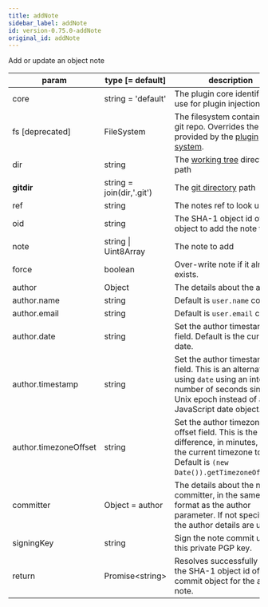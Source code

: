```yaml
---
title: addNote
sidebar_label: addNote
id: version-0.75.0-addNote
original_id: addNote
---
```


Add or update an object note

| param                 | type [= default]           | description                                                                                                                                                         |
| --------------------- | -------------------------- | ------------------------------------------------------------------------------------------------------------------------------------------------------------------- |
| core                  | string = 'default'         | The plugin core identifier to use for plugin injection                                                                                                              |
| fs [deprecated]       | FileSystem                 | The filesystem containing the git repo. Overrides the fs provided by the [plugin system](./plugin_fs.md).                                                           |
| dir                   | string                     | The [working tree](dir-vs-gitdir.md) directory path                                                                                                                 |
| **gitdir**            | string = join(dir,'.git')  | The [git directory](dir-vs-gitdir.md) path                                                                                                                          |
| ref                   | string                     | The notes ref to look under                                                                                                                                         |
| oid                   | string                     | The SHA-1 object id of the object to add the note to.                                                                                                               |
| note                  | string  &#124;  Uint8Array | The note to add                                                                                                                                                     |
| force                 | boolean                    | Over-write note if it already exists.                                                                                                                               |
| author                | Object                     | The details about the author.                                                                                                                                       |
| author.name           | string                     | Default is `user.name` config.                                                                                                                                      |
| author.email          | string                     | Default is `user.email` config.                                                                                                                                     |
| author.date           | string                     | Set the author timestamp field. Default is the current date.                                                                                                        |
| author.timestamp      | string                     | Set the author timestamp field. This is an alternative to using `date` using an integer number of seconds since the Unix epoch instead of a JavaScript date object. |
| author.timezoneOffset | string                     | Set the author timezone offset field. This is the difference, in minutes, from the current timezone to UTC. Default is `(new Date()).getTimezoneOffset()`.          |
| committer             | Object = author            | The details about the note committer, in the same format as the author parameter. If not specified, the author details are used.                                    |
| signingKey            | string                     | Sign the note commit using this private PGP key.                                                                                                                    |
| return                | Promise\<string\>          | Resolves successfully with the SHA-1 object id of the commit object for the added note.                                                                             |

<script>
(function rewriteEditLink() {
  const el = document.querySelector('a.edit-page-link.button');
  if (el) {
    el.href = 'https://github.com/isomorphic-git/isomorphic-git/edit/main/src/commands/addNote.js';
  }
})();
</script>